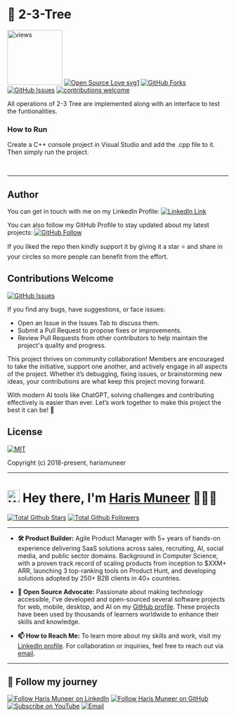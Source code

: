 # 🌲 2-3-Tree
<a href="https://github.com/harismuneer"><img alt="views" title="Github views" src="https://komarev.com/ghpvc/?username=harismuneer&style=flat-square" width="125"/></a>
[![Open Source Love svg1](https://badges.frapsoft.com/os/v1/open-source.svg?v=103)](#)
[![GitHub Forks](https://img.shields.io/github/forks/harismuneer/2-3-Tree.svg?style=social&label=Fork&maxAge=2592000)](https://www.github.com/harismuneer/2-3-Tree/fork)
[![GitHub Issues](https://img.shields.io/github/issues/harismuneer/2-3-Tree.svg?style=flat&label=Issues&maxAge=2592000)](https://www.github.com/harismuneer/2-3-Tree/issues)
[![contributions welcome](https://img.shields.io/badge/contributions-welcome-brightgreen.svg?style=flat&label=Contributions&colorA=red&colorB=black	)](#)



All operations of 2-3 Tree are implemented along with an interface to test the funtionalities.

### How to Run
Create a C++ console project in Visual Studio and add the .cpp file to it. Then simply run the project.

<br>
<hr>

## Author
You can get in touch with me on my LinkedIn Profile: [![LinkedIn Link](https://img.shields.io/badge/Connect-harismuneer-blue.svg?logo=linkedin&longCache=true&style=social&label=Follow)](https://www.linkedin.com/in/harismuneer)

You can also follow my GitHub Profile to stay updated about my latest projects: [![GitHub Follow](https://img.shields.io/badge/Connect-harismuneer-blue.svg?logo=Github&longCache=true&style=social&label=Follow)](https://github.com/harismuneer)

If you liked the repo then kindly support it by giving it a star ⭐ and share in your circles so more people can benefit from the effort.

## Contributions Welcome
[![GitHub Issues](https://img.shields.io/github/issues/harismuneer/2-3-Tree.svg?style=flat&label=Issues&maxAge=2592000)](https://www.github.com/harismuneer/2-3-Tree/issues)

If you find any bugs, have suggestions, or face issues:

- Open an Issue in the Issues Tab to discuss them.
- Submit a Pull Request to propose fixes or improvements.
- Review Pull Requests from other contributors to help maintain the project's quality and progress.

This project thrives on community collaboration! Members are encouraged to take the initiative, support one another, and actively engage in all aspects of the project. Whether it’s debugging, fixing issues, or brainstorming new ideas, your contributions are what keep this project moving forward.

With modern AI tools like ChatGPT, solving challenges and contributing effectively is easier than ever. Let’s work together to make this project the best it can be! 🚀

## License
[![MIT](https://img.shields.io/cocoapods/l/AFNetworking.svg?style=style&label=License&maxAge=2592000)](../master/LICENSE)

Copyright (c) 2018-present, harismuneer                                                        

<!-- PROFILE_INTRO_START -->

<hr>

<h1> <a href="#"><img src="https://media.giphy.com/media/hvRJCLFzcasrR4ia7z/giphy.gif" alt="Waving hand" width="28"></a>
Hey there, I'm <a href="https://www.linkedin.com/in/harismuneer/">Haris Muneer</a> 👨🏻‍💻
</h1>


<a href="https://github.com/harismuneer"><img src="https://img.shields.io/github/stars/harismuneer" alt="Total Github Stars"></a>
<a href="https://github.com/harismuneer?tab=followers"><img src="https://img.shields.io/github/followers/harismuneer" alt="Total Github Followers"></a>

<hr>

- <b>🛠️ Product Builder:</b> Agile Product Manager with 5+ years of hands-on experience delivering SaaS solutions across sales, recruiting, AI, social media, and public sector domains. Background in Computer Science, with a proven track record of scaling products from inception to $XXM+ ARR, launching 3 top-ranking tools on Product Hunt, and developing solutions adopted by 250+ B2B clients in 40+ countries.  
 
- <b>🌟 Open Source Advocate:</b> Passionate about making technology accessible, I’ve developed and open-sourced several software projects for web, mobile, desktop, and AI on my <a href="https://github.com/harismuneer">GitHub profile</a>. These projects have been used by thousands of learners worldwide to enhance their skills and knowledge.

- <b>📫 How to Reach Me:</b> To learn more about my skills and work, visit my <a href="https://www.linkedin.com/in/harismuneer">LinkedIn profile</a>. For collaboration or inquiries, feel free to reach out via <a href="mailto:haris.muneer5@gmail.com">email</a>.

<hr>

<h2 align="left">🤝 Follow my journey</h2>
<p align="left">
  <a href="https://www.linkedin.com/in/harismuneer"><img title="Follow Haris Muneer on LinkedIn" src="https://img.shields.io/badge/LinkedIn-0077B5?style=for-the-badge&logo=linkedin&logoColor=white"/></a>
  <a href="https://github.com/harismuneer"><img title="Follow Haris Muneer on GitHub" src="https://img.shields.io/badge/GitHub-100000?style=for-the-badge&logo=github&logoColor=white"/></a>
  <a href="https://www.youtube.com/@haris_muneer?sub_confirmation=1"><img title="Subscribe on YouTube" src="https://img.shields.io/badge/YouTube-FF0000?style=for-the-badge&logo=youtube&logoColor=white"/></a> 
  <a href="mailto:haris.muneer5@gmail.com"><img title="Email" src="https://img.shields.io/badge/Gmail-D14836?style=for-the-badge&logo=gmail&logoColor=white"/></a>
</p>



<!-- PROFILE_INTRO_END -->







